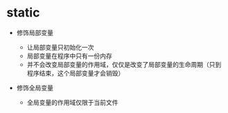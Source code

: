 # static

 - 修饰局部变量
    * 让局部变量只初始化一次
    * 局部变量在程序中只有一份内存
    * 并不会改变局部变量的作用域，仅仅是改变了局部变量的生命周期（只到程序结束，这个局部变量才会销毁）

 - 修饰全局变量
    * 全局变量的作用域仅限于当前文件
